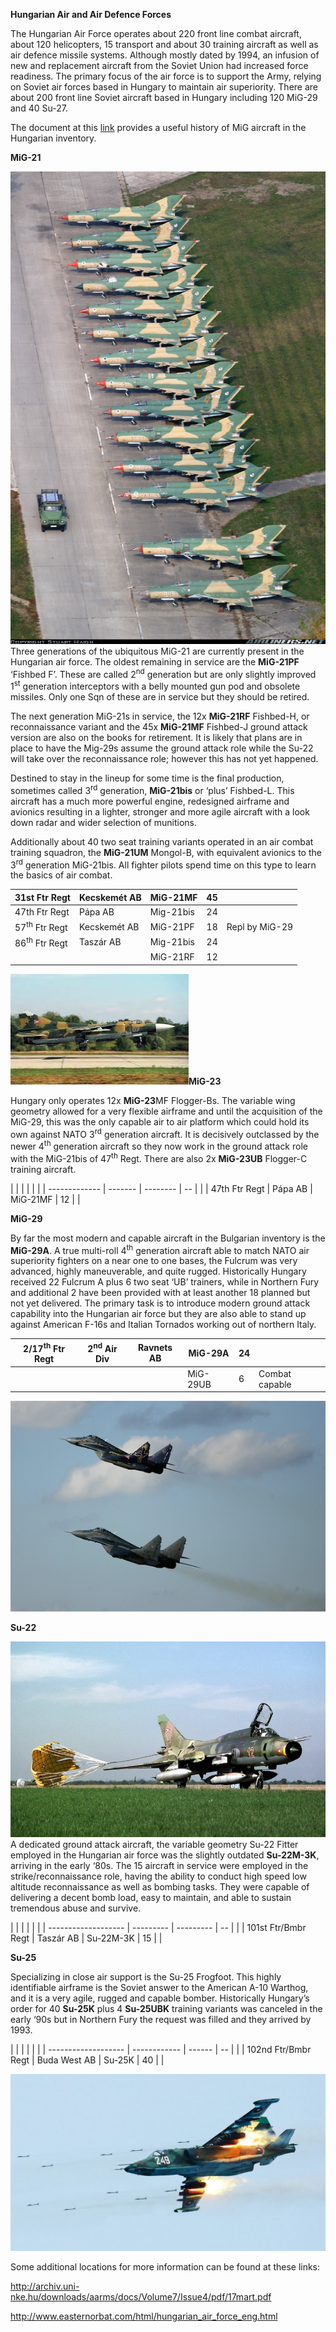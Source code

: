 **Hungarian Air and Air Defence Forces**

The Hungarian Air Force operates about 220 front line combat aircraft,
about 120 helicopters, 15 transport and about 30 training aircraft as
well as air defence missile systems. Although mostly dated by 1994, an
infusion of new and replacement aircraft from the Soviet Union had
increased force readiness. The primary focus of the air force is to
support the Army, relying on Soviet air forces based in Hungary to
maintain air superiority. There are about 200 front line Soviet aircraft
based in Hungary including 120 MiG-29 and 40 Su-27.

The document at this
[link](http://archiv.uni-nke.hu/downloads/aarms/docs/Volume7/Issue4/pdf/17mart.pdf)
provides a useful history of MiG aircraft in the Hungarian inventory.

**MiG-21**

![](/assets/images/warsaw/hu/air/image1.jpg)Three generations of
the ubiquitous MiG-21 are currently present in the Hungarian air force.
The oldest remaining in service are the **MiG-21PF** ‘Fishbed F’. These
are called 2<sup>nd</sup> generation but are only slightly improved
1<sup>st</sup> generation interceptors with a belly mounted gun pod and
obsolete missiles. Only one Sqn of these are in service but they should
be retired.

The next generation MiG-21s in service, the 12x **MiG-21RF** Fishbed-H,
or reconnaissance variant and the 45x **MiG-21MF** Fishbed-J ground
attack version are also on the books for retirement. It is likely that
plans are in place to have the Mig-29s assume the ground attack role
while the Su-22 will take over the reconnaissance role; however this has
not yet happened.

Destined to stay in the lineup for some time is the final production,
sometimes called 3<sup>rd</sup> generation, **MiG-21bis** or ‘plus’
Fishbed-L. This aircraft has a much more powerful engine, redesigned
airframe and avionics resulting in a lighter, stronger and more agile
aircraft with a look down radar and wider selection of munitions.

Additionally about 40 two seat training variants operated in an air
combat training squadron, the **MiG-21UM** Mongol-B, with equivalent
avionics to the 3<sup>rd</sup> generation MiG-21bis. All fighter pilots
spend time on this type to learn the basics of air
combat.

| 31st Ftr Regt            | Kecskemét AB | MiG-21MF  | 45 |                |
| ------------------------ | ------------ | --------- | -- | -------------- |
| 47th Ftr Regt            | Pápa AB      | Mig-21bis | 24 |                |
| 57<sup>th</sup> Ftr Regt | Kecskemét AB | MiG-21PF  | 18 | Repl by MiG-29 |
| 86<sup>th</sup> Ftr Regt | Taszár AB    | Mig-21bis | 24 |                |
|                          |              | MiG-21RF  | 12 |                |

![](/assets/images/warsaw/hu/air/image2.jpg)**MiG-23**

Hungary only operates 12x **MiG-23**MF Flogger-Bs. The variable wing
geometry allowed for a very flexible airframe and until the acquisition
of the MiG-29, this was the only capable air to air platform which could
hold its own against NATO 3<sup>rd</sup> generation aircraft. It is
decisively outclassed by the newer 4<sup>th</sup> generation aircraft so
they now work in the ground attack role with the MiG-21bis of
47<sup>th</sup> Regt. There are also 2x **MiG-23UB** Flogger-C training
aircraft.

|               |         |          |    |  |
| ------------- | ------- | -------- | -- |  |
| 47th Ftr Regt | Pápa AB | MiG-21MF | 12 |  |

**MiG-29**

By far the most modern and capable aircraft in the Bulgarian inventory
is the **MiG-29A**. A true multi-roll 4<sup>th</sup> generation aircraft
able to match NATO air superiority fighters on a near one to one bases,
the Fulcrum was very advanced, highly maneuverable, and quite rugged.
Historically Hungary received 22 Fulcrum A plus 6 two seat ‘UB’
trainers, while in Northern Fury and additional 2 have been provided
with at least another 18 planned but not yet delivered. The primary task
is to introduce modern ground attack capability into the Hungarian air
force but they are also able to stand up against American F-16s and
Italian Tornados working out of northern
Italy.

| 2/17<sup>th</sup> Ftr Regt | 2<sup>nd</sup> Air Div | Ravnets AB | MiG-29A  | 24 |                |
| -------------------------- | ---------------------- | ---------- | -------- | -- | -------------- |
|                            |                        |            | MiG-29UB | 6  | Combat capable |

![](/assets/images/warsaw/hu/air/image3.jpg)

**Su-22**

![](/assets/images/warsaw/hu/air/image4.jpeg)A dedicated ground
attack aircraft, the variable geometry Su-22 Fitter employed in the
Hungarian air force was the slightly outdated **Su-22M-3K**, arriving in
the early ‘80s. The 15 aircraft in service were employed in the
strike/reconnaissance role, having the ability to conduct high speed low
altitude reconnaissance as well as bombing tasks. They were capable of
delivering a decent bomb load, easy to maintain, and able to sustain
tremendous abuse and survive.

|                     |           |           |    |  |
| ------------------- | --------- | --------- | -- |  |
| 101st Ftr/Bmbr Regt | Taszár AB | Su-22M-3K | 15 |  |

**Su-25**

Specializing in close air support is the Su-25 Frogfoot. This highly
identifiable airframe is the Soviet answer to the American A-10 Warthog,
and it is a very agile, rugged and capable bomber. Historically
Hungary’s order for 40 **Su-25K** plus 4 **Su-25UBK** training
variants was canceled in the early ‘90s but in Northern Fury the request
was filled and they arrived by 1993.

|                     |              |        |    |  |
| ------------------- | ------------ | ------ | -- |  |
| 102nd Ftr/Bmbr Regt | Buda West AB | Su-25K | 40 |  |

![](/assets/images/warsaw/hu/air/image5.jpg)

Some additional locations for more information can be found at these
links:

<http://archiv.uni-nke.hu/downloads/aarms/docs/Volume7/Issue4/pdf/17mart.pdf>

<http://www.easternorbat.com/html/hungarian_air_force_eng.html>
